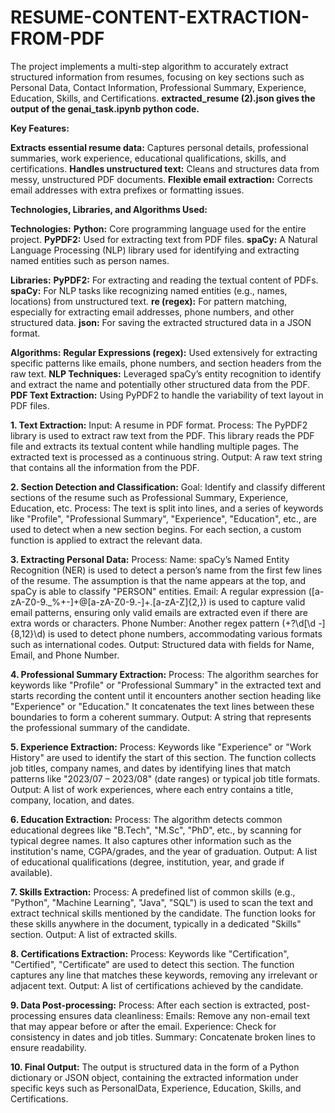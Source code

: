 # RESUME-CONTENT-EXTRACTION-FROM-PDF
The project implements a multi-step algorithm to accurately extract structured information from resumes, focusing on key sections such as Personal Data, Contact Information, Professional Summary, Experience, Education, Skills, and Certifications.
**extracted_resume (2).json gives the output of the genai_task.ipynb python code.**

**Key Features:**

**Extracts essential resume data:** Captures personal details, professional summaries, work experience, educational qualifications, skills, and certifications.
**Handles unstructured text:** Cleans and structures data from messy, unstructured PDF documents.
**Flexible email extraction:** Corrects email addresses with extra prefixes or formatting issues.

**Technologies, Libraries, and Algorithms Used:**

**Technologies:**
**Python:** Core programming language used for the entire project.
**PyPDF2:** Used for extracting text from PDF files.
**spaCy:** A Natural Language Processing (NLP) library used for identifying and extracting named entities such as person names.

**Libraries:**
**PyPDF2:** For extracting and reading the textual content of PDFs.
**spaCy:** For NLP tasks like recognizing named entities (e.g., names, locations) from unstructured text.
**re (regex):** For pattern matching, especially for extracting email addresses, phone numbers, and other structured data.
**json:** For saving the extracted structured data in a JSON format.

**Algorithms:**
**Regular Expressions (regex):** Used extensively for extracting specific patterns like emails, phone numbers, and section headers from the raw text.
**NLP Techniques:** Leveraged spaCy’s entity recognition to identify and extract the name and potentially other structured data from the PDF.
**PDF Text Extraction:** Using PyPDF2 to handle the variability of text layout in PDF files.

**1. Text Extraction:**
Input: A resume in PDF format.
Process:
The PyPDF2 library is used to extract raw text from the PDF. This library reads the PDF file and extracts its textual content while handling multiple pages.
The extracted text is processed as a continuous string.
Output: A raw text string that contains all the information from the PDF.

**2. Section Detection and Classification:**
Goal: Identify and classify different sections of the resume such as Professional Summary, Experience, Education, etc.
Process:
The text is split into lines, and a series of keywords like "Profile", "Professional Summary", "Experience", "Education", etc., are used to detect when a new section begins.
For each section, a custom function is applied to extract the relevant data.

**3. Extracting Personal Data:**
Process:
Name: spaCy’s Named Entity Recognition (NER) is used to detect a person’s name from the first few lines of the resume. The assumption is that the name appears at the top, and spaCy is able to classify "PERSON" entities.
Email: A regular expression ([a-zA-Z0-9._%+-]+@[a-zA-Z0-9.-]+\.[a-zA-Z]{2,}) is used to capture valid email patterns, ensuring only valid emails are extracted even if there are extra words or characters.
Phone Number: Another regex pattern (\+?\d[\d -]{8,12}\d) is used to detect phone numbers, accommodating various formats such as international codes.
Output: Structured data with fields for Name, Email, and Phone Number.

**4. Professional Summary Extraction:**
Process:
The algorithm searches for keywords like "Profile" or "Professional Summary" in the extracted text and starts recording the content until it encounters another section heading like "Experience" or "Education."
It concatenates the text lines between these boundaries to form a coherent summary.
Output: A string that represents the professional summary of the candidate.

**5. Experience Extraction:**
Process:
Keywords like "Experience" or "Work History" are used to identify the start of this section.
The function collects job titles, company names, and dates by identifying lines that match patterns like "2023/07 – 2023/08" (date ranges) or typical job title formats.
Output: A list of work experiences, where each entry contains a title, company, location, and dates.

**6. Education Extraction:**
Process:
The algorithm detects common educational degrees like "B.Tech", "M.Sc", "PhD", etc., by scanning for typical degree names.
It also captures other information such as the institution's name, CGPA/grades, and the year of graduation.
Output: A list of educational qualifications (degree, institution, year, and grade if available).

**7. Skills Extraction:**
Process:
A predefined list of common skills (e.g., "Python", "Machine Learning", "Java", "SQL") is used to scan the text and extract technical skills mentioned by the candidate.
The function looks for these skills anywhere in the document, typically in a dedicated "Skills" section.
Output: A list of extracted skills.

**8. Certifications Extraction:**
Process:
Keywords like "Certification", "Certified", "Certificate" are used to detect this section.
The function captures any line that matches these keywords, removing any irrelevant or adjacent text.
Output: A list of certifications achieved by the candidate.

**9. Data Post-processing:**
Process:
After each section is extracted, post-processing ensures data cleanliness:
Emails: Remove any non-email text that may appear before or after the email.
Experience: Check for consistency in dates and job titles.
Summary: Concatenate broken lines to ensure readability.

**10. Final Output:**
The output is structured data in the form of a Python dictionary or JSON object, containing the extracted information under specific keys such as PersonalData, Experience, Education, Skills, and Certifications.
